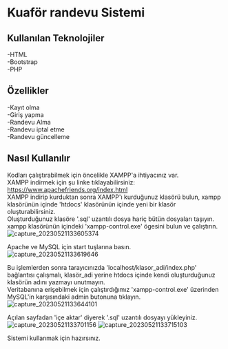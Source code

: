 # Kuaför randevu Sistemi  
## Kullanılan Teknolojiler  
-HTML  
-Bootstrap  
-PHP  
## Özellikler
-Kayıt olma  
-Giriş yapma  
-Randevu Alma  
-Randevu iptal etme  
-Randevu güncelleme  
## Nasıl Kullanılır  
Kodları çalıştırabilmek için öncelikle XAMPP'a ihtiyacınız var.  
XAMPP indirmek için şu linke tıklayabilirsiniz: https://www.apachefriends.org/index.html  
XAMPP indirip kurduktan sonra XAMPP'ı kurduğunuz klasörü bulun, xampp klasörünün içinde 'htdocs' klasörünün içinde yeni bir klasör oluşturabilirsiniz.  
Oluşturduğunuz klasöre '.sql' uzantılı dosya hariç bütün dosyaları taşıyın.  
xampp klasörünün içindeki 'xampp-control.exe' ögesini bulun ve çalıştırın.
![capture_20230521133605374](https://github.com/erenaltayy/php_kuafor_randevu_sistemi/assets/85945886/1ec02f5f-5cb2-4d9c-8ddc-2cbf26f5fe42)

Apache ve MySQL için start tuşlarına basın.  
![capture_20230521133619646](https://github.com/erenaltayy/php_kuafor_randevu_sistemi/assets/85945886/2d6b095b-99c9-429b-8f61-ec06221dd251)

Bu işlemlerden sonra tarayıcınızda 'localhost/klasor_adi/index.php' bağlantısı çalışmalı, klasör_adi yerine htdocs içinde kendi oluşturduğunuz klasörün adını yazmayı unutmayın.  
Veritabanına erişebilmek için çalıştırdığımız 'xampp-control.exe' üzerinden MySQL'in karşısındaki admin butonuna tıklayın.  
![capture_20230521133644101](https://github.com/erenaltayy/php_kuafor_randevu_sistemi/assets/85945886/640bee27-6b5a-4eae-84ee-62b32fb2af6c)

Açılan sayfadan 'içe aktar' diyerek '.sql' uzantılı dosyayı yükleyiniz.  
![capture_20230521133701156](https://github.com/erenaltayy/php_kuafor_randevu_sistemi/assets/85945886/c6758ef0-451d-4c13-96fc-7d1ea9d3e643)
![capture_20230521133715103](https://github.com/erenaltayy/php_kuafor_randevu_sistemi/assets/85945886/60a2cf52-8c27-41df-9e4b-4ea94869739d)

Sistemi kullanmak için hazırsınız.







